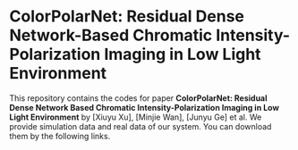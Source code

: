 # ColorPolarNet: Residual Dense Network-Based Chromatic Intensity-Polarization Imaging in Low Light Environment
This repository contains the codes for paper **ColorPolarNet: Residual Dense Network Based Chromatic Intensity-Polarization Imaging in Low Light Environment** by [Xiuyu Xu], [Minjie Wan], [Junyu Ge] et al.
We provide simulation data and real data of our system. You can download them by the following links.
